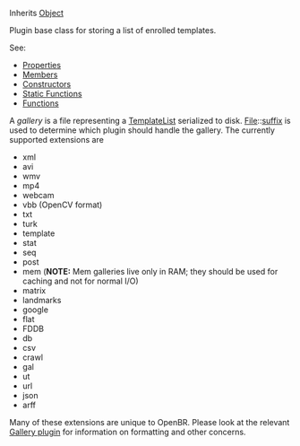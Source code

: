 <!-- GALLERY -->

Inherits [Object](../object/object.md)

Plugin base class for storing a list of enrolled templates.

See:

* [Properties](properties.md)
* [Members](members.md)
* [Constructors](constructors.md)
* [Static Functions](statics.md)
* [Functions](functions.md)

A *gallery* is a file representing a [TemplateList](../templatelist/templatelist.md) serialized to disk. [File](../file/file.md)::[suffix](../file/functions.md#suffix) is used to determine which plugin should handle the gallery. The currently supported extensions are

* xml
* avi
* wmv
* mp4
* webcam
* vbb (OpenCV format)
* txt
* turk
* template
* stat
* seq
* post
* mem (**NOTE:** Mem galleries live only in RAM; they should be used for caching and not for normal I/O)
* matrix
* landmarks
* google
* flat
* FDDB
* db
* csv
* crawl
* gal
* ut
* url
* json
* arff

Many of these extensions are unique to OpenBR. Please look at the relevant [Gallery plugin](../../plugins/gallery.md) for information on formatting and other concerns.
